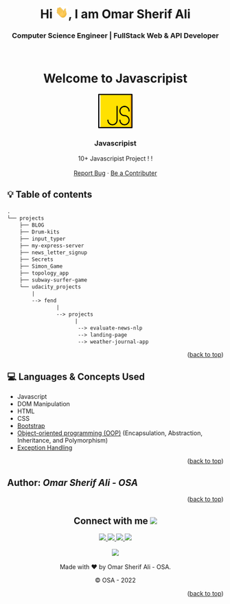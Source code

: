 <div id="top"></div>

<h1 align="center">Hi <img src="https://raw.githubusercontent.com/ABSphreak/ABSphreak/master/gifs/Hi.gif" width="30px">, I am Omar Sherif Ali </h1>
<h3 align="center">Computer Science Engineer | FullStack Web & API Developer </h3>

<br>



<h1 align="center">Welcome to Javascripist</h1>


<div align="center">
    <img src="Logo/Logo.png" alt="Logo" width="80" height="80">

  <h3 align="center">Javascripist</h3>

  <p align="center">
10+ Javascripist Project !
!
    <br />
    <br />
    <a href="mailto:osa.helpme@gmail.com?subject=UnExpected%20Error%20Occured&body=Sorry%20for%20the%20inconvenience%2C%20Please%20describe%20Your%20situation%20and%20emphasis%20the%20Endpoint%20!%0A">Report Bug</a>
   	      ·
    <a href="mailto:osa.helpme@gmail.com?subject=I%20want%20to%20be%20a%20Contributor%20to%20Javascripist&body=Dear%20Omar%20Sherif">Be a Contributer</a>
  </p>
</div>


## 💡 Table of contents

```
.
└── projects
    ├── BLOG
    ├── Drum-kits
    ├── input_typer
    ├── my-express-server
    ├── news_letter_signup
    ├── Secrets
    ├── Simon_Game
    ├── topology_app
    ├── subway-surfer-game
    └── udacity_projects
        |
        --> fend
                |
                --> projects
                      |
                       --> evaluate-news-nlp
                       --> landing-page
                       --> weather-journal-app
```


	
	
<p align="right">(<a href="#top">back to top</a>)</p>




## 💻️ Languages & Concepts Used

* Javascript
* DOM Manipulation
* HTML
* CSS
* [Bootstrap](https://getbootstrap.com/)
* [Object-oriented programming (OOP)](https://en.wikipedia.org/wiki/Object-oriented_programming#:~:text=Object%2Doriented%20programming%20(OOP),(often%20known%20as%20methods)) (Encapsulation, Abstraction, Inheritance, and Polymorphism)
* [Exception Handling](https://en.wikipedia.org/wiki/Exception_handling)



<p align="right">(<a href="#top">back to top</a>)</p>


## Author: <i>Omar Sherif Ali - OSA</i>
<p align="right">(<a href="#top">back to top</a>)</p>

<div align="center">
<h2> Connect with me <img src='https://raw.githubusercontent.com/ShahriarShafin/ShahriarShafin/main/Assets/handshake.gif' width="100px"> </h2>
<a href="https://github.com/omar-sherif9992">
	<img src="https://img.shields.io/badge/GitHub-100000?style=for-the-badge&logo=github&logoColor=white" />
</a>
<a href="https://www.linkedin.com/in/omar-sherif-2152021a3/">
	<img src="https://img.shields.io/badge/LinkedIn-0077B5?style=for-the-badge&logo=linkedin&logoColor=white">
</a>

<a href="mailto: omar.sherif9992@gmail.com">
	<img src="https://img.shields.io/badge/Gmail-D14836?style=for-the-badge&logo=gmail&logoColor=white">
</a>
<a href="https://www.youtube.com/channel/UCt0eXFStNA2oX5AqMjIBprw">
	<img src="https://img.shields.io/badge/YouTube-FF0000?style=for-the-badge&logo=youtube&logoColor=white">
</a>
</div>
<br>
<div align="center">
<a href="https://www.youtube.com/channel/UCt0eXFStNA2oX5AqMjIBprw">
	<img src="https://github-readme-streak-stats.herokuapp.com/?user=omar-sherif9992"></a>	



<p  align="center">Made with ❤️ by Omar Sherif Ali - OSA.</p>
<p  align="center">© OSA - 2022</p>
<p align="right">(<a href="#top">back to top</a>)</p>

